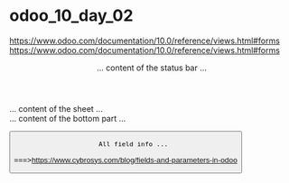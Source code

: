 # odoo_10_day_02

https://www.odoo.com/documentation/10.0/reference/views.html#forms
https://www.odoo.com/documentation/10.0/reference/views.html#forms

<form>
    <header> ... content of the status bar  ... </header>
    <sheet>  ... content of the sheet       ... </sheet>
    <div class="oe_chatter"> ... content of the bottom part ... </div>
</form>

<button class="oe_highlight" name="..." type="..." states="..."/>

<field name="state" widget="statusbar"
    statusbar_visible="draft,sent,progress,invoiced,done" />
   
        All field info ...
 ===>https://www.cybrosys.com/blog/fields-and-parameters-in-odoo
